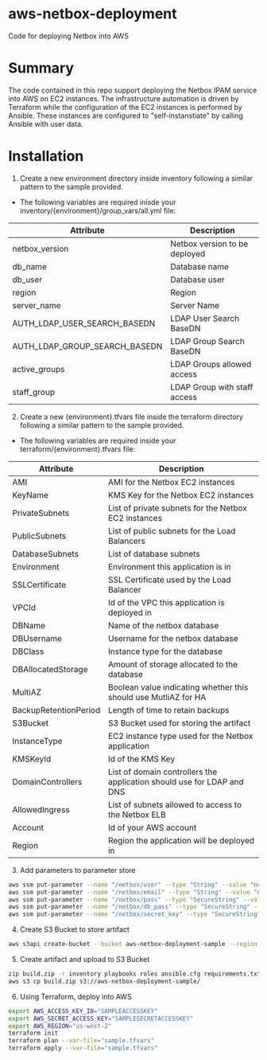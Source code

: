 # aws-netbox-deployment
Code for deploying Netbox into AWS

# Summary
The code contained in this repo support deploying the Netbox IPAM service into AWS on EC2 instances. The infrastructure automation is driven by Terraform while the configuration of the EC2 instances is performed by Ansible. These instances are configured to "self-instanstiate" by calling Ansible with user data.

# Installation
1) Create a new environment directory inside inventory following a similar pattern to the sample provided.
* The following variables are required inisde your inventory/{environment}/group_vars/all.yml file:

| Attribute  | Description |
| ------------- | ------------- |
| netbox_version  | Netbox version to be deployed  |
| db_name  | Database name  |
| db_user  | Database user  |
| region  | Region  |
| server_name  | Server Name  |
| AUTH_LDAP_USER_SEARCH_BASEDN  | LDAP User Search BaseDN  |
| AUTH_LDAP_GROUP_SEARCH_BASEDN  | LDAP Group Search BaseDN  |
| active_groups  | LDAP Groups allowed access |
| staff_group  | LDAP Group with staff access  |

2) Create a new {environment}.tfvars file inside the terraform directory following a similar pattern to the sample provided.
* The following variables are required inside your terraform/{environment}.tfvars file:

| Attribute  | Description |
| ------------- | ------------- |
| AMI  | AMI for the Netbox EC2 instances  |
| KeyName  | KMS Key for the Netbox EC2 instances  |
| PrivateSubnets  | List of private subnets for the Netbox EC2 instances  |
| PublicSubnets  | List of public subnets for the Load Balancers  |
| DatabaseSubnets  | List of database subnets  |
| Environment  | Environment this application is in  |
| SSLCertificate  | SSL Certificate used by the Load Balancer  |
| VPCId  | Id of the VPC this application is deployed in |
| DBName  | Name of the netbox database  |
| DBUsername  | Username for the netbox database  |
| DBClass  | Instance type for the database  |
| DBAllocatedStorage  | Amount of storage allocated to the database  |
| MultiAZ  | Boolean value indicating whether this should use MutliAZ for HA  |
| BackupRetentionPeriod  | Length of time to retain backups  |
| S3Bucket  | S3 Bucket used for storing the artifact  |
| InstanceType  | EC2 instance type used for the Netbox application  |
| KMSKeyId  | Id of the KMS Key  |
| DomainControllers  | List of domain controllers the application should use for LDAP and DNS  |
| AllowedIngress | List of subnets allowed to access to the Netbox ELB |
| Account | Id of your AWS account |
| Region | Region the application will be deployed in |


3) Add parameters to parameter store
```bash
aws ssm put-parameter --name "/netbox/user" --type "String" --value "netbox-admin"
aws ssm put-parameter --name "/netbox/email" --type "String" --value "netbox-admin@sample.com"
aws ssm put-parameter --name "/netbox/pass" --type "SecureString" --value 'abcde12345'
aws ssm put-parameter --name "/netbox/db_pass" --type "SecureString" --value 'abcde12345'
aws ssm put-parameter --name "/netbox/secret_key" --type "SecureString" --value 'abcdefghijklmnopqrstuvwxyz1234567890'
```

4) Create S3 Bucket to store artifact
```bash
aws s3api create-bucket --bucket aws-netbox-deployment-sample --region us-west-2
```

5) Create artifact and upload to S3 Bucket
```bash
zip build.zip -r inventory playbooks roles ansible.cfg requirements.txt
aws s3 cp build.zip s3://aws-netbox-deployment-sample/
```

6) Using Terraform, deploy into AWS
```bash
export AWS_ACCESS_KEY_ID="SAMPLEACCESSKEY"
export AWS_SECRET_ACCESS_KEY="SAMPLESECRETACCESSKEY"
export AWS_REGION="us-west-2"
terraform init
terraform plan --var-file="sample.tfvars"
terraform apply --var-file="sample.tfvars"
```
